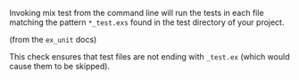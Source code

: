 Invoking mix test from the command line will run the tests in each file
matching the pattern `*_test.exs` found in the test directory of your project.

(from the `ex_unit` docs)

This check ensures that test files are not ending with `_test.ex` (which would cause them to be skipped).
